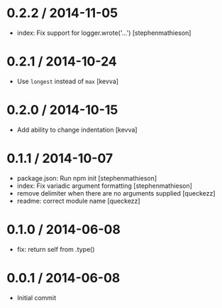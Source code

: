 
0.2.2 / 2014-11-05
==================

  * index: Fix support for logger.wrote('...') [stephenmathieson]

0.2.1 / 2014-10-24
==================

 * Use `longest` instead of `max` [kevva]

0.2.0 / 2014-10-15
==================

 * Add ability to change indentation [kevva]

0.1.1 / 2014-10-07
==================

 * package.json: Run npm init [stephenmathieson]
 * index: Fix variadic argument formatting [stephenmathieson]
 * remove delimiter when there are no arguments supplied [queckezz]
 * readme: correct module name [queckezz]

0.1.0 / 2014-06-08
==================

 * fix: return self from .type()

0.0.1 / 2014-06-08
==================

 * Initial commit
